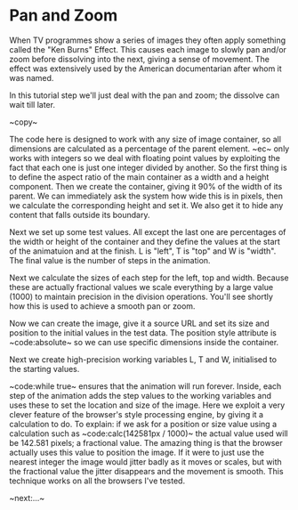 # Pan and Zoom #

When TV programmes show a series of images they often apply something called the "Ken Burns" Effect. This causes each image to slowly pan and/or zoom before dissolving into the next, giving a sense of movement. The effect was extensively used by the American documentarian after whom it was named.

In this tutorial step we'll just deal with the pan and zoom; the dissolve can wait till later.

~copy~

The code here is designed to work with any size of image container, so all dimensions are calculated as a percentage of the parent element. ~ec~ only works with integers so we deal with floating point values by exploiting the fact that each one is just one integer divided by another. So the first thing is to define the aspect ratio of the main container as a width and a height component. Then we create the container, giving it 90% of the width of its parent. We can immediately ask the system how wide this is in pixels, then we calculate the corresponding height and set it. We also get it to hide any content that falls outside its boundary.

Next we set up some test values. All except the last one are percentages of the width or height of the container and they define the values at the start of the animatuion and at the finish. L is "left", T is "top" and W is "width". The final value is the number of steps in the animation.

Next we calculate the sizes of each step for the left, top and width. Because these are actually fractional values we scale everything by a large value (1000) to maintain precision in the division operations. You'll see shortly how this is used to achieve a smooth pan or zoom.

Now we can create the image, give it a source URL and set its size and position to the initial values in the test data. The position style attribute is ~code:absolute~ so we can use specific dimensions inside the container.

Next we create high-precision working variables L, T and W, initialised to the starting values.

~code:while true~ ensures that the animation will run forever. Inside, each step of the animation adds the step values to the working variables and uses these to set the location and size of the image. Here we exploit a very clever feature of the browser's style processing engine, by giving it a calculation to do. To explain: if we ask for a position or size value using a calculation such as ~code:calc(142581px / 1000)~ the actual value used will be 142.581 pixels; a fractional value. The amazing thing is that the browser actually uses this value to position the image. If it were to just use the nearest integer the image would jitter badly as it moves or scales, but with the fractional value the jitter disappears and the movement is smooth. This technique works on all the browsers I've tested.

~next:...~
